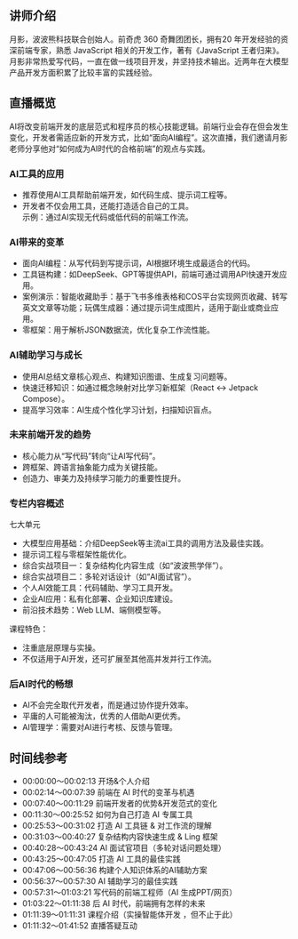 ## 讲师介绍

月影，波波熊科技联合创始人。前奇虎 360 奇舞团团长，拥有20 年开发经验的资深前端专家，熟悉 JavaScript 相关的开发工作，著有《JavaScript 王者归来》。月影非常热爱写代码，一直在做一线项目开发，并坚持技术输出。近两年在大模型产品开发方面积累了比较丰富的实践经验。

## 直播概览

AI将改变前端开发的底层范式和程序员的核心技能逻辑。前端行业会存在但会发生变化，开发者需适应新的开发方式，比如“面向AI编程”。这次直播，我们邀请月影老师分享他对“如何成为AI时代的合格前端”的观点与实践。

### AI工具的应用

- 推荐使用AI工具帮助前端开发，如代码生成、提示词工程等。
- 开发者不仅会用工具，还能打造适合自己的工具。  
  示例：通过AI实现无代码或低代码的前端工作流。

### AI带来的变革

- 面向AI编程：从写代码到写提示词，AI根据环境生成最适合的代码。
- 工具链构建：如DeepSeek、GPT等提供API，前端可通过调用API快速开发应用。
- 案例演示：智能收藏助手：基于飞书多维表格和COS平台实现网页收藏、转写英文文章等功能；玩偶生成器：通过提示词生成图片，适用于副业或商业应用。
- 零框架：用于解析JSON数据流，优化复杂工作流性能。

### AI辅助学习与成长

- 使用AI总结文章核心观点、构建知识图谱、生成复习问题等。
- 快速迁移知识：如通过概念映射对比学习新框架（React ↔ Jetpack Compose）。
- 提高学习效率：AI生成个性化学习计划，扫描知识盲点。

### 未来前端开发的趋势

- 核心能力从“写代码”转向“让AI写代码”。
- 跨框架、跨语言抽象能力成为关键技能。
- 创造力、审美力及持续学习能力的重要性提升。

### 专栏内容概述

七大单元

- 大模型应用基础：介绍DeepSeek等主流ai工具的调用方法及最佳实践。
- 提示词工程与零框架性能优化。
- 综合实战项目一：复杂结构化内容生成（如“波波熊学伴”）。
- 综合实战项目二：多轮对话设计（如“AI面试官”）。
- 个人AI效能工具：代码辅助、学习工具开发。
- 企业AI应用：私有化部署、企业知识库建设。
- 前沿技术趋势：Web LLM、端侧模型等。

课程特色：

- 注重底层原理与实操。
- 不仅适用于AI开发，还可扩展至其他高并发并行工作流。

### 后AI时代的畅想

- AI不会完全取代开发者，而是通过协作提升效率。
- 平庸的人可能被淘汰，优秀的人借助AI更优秀。
- AI管理学：需要对AI进行考核、反馈与管理。

## 时间线参考

- 00:00:00～00:02:13 开场&amp;个人介绍
- 00:02:14～00:07:39 前端在 AI 时代的变革与机遇
- 00:07:40～00:11:29 前端开发者的优势&amp;开发范式的变化
- 00:11:30～00:25:52 如何为自己打造 AI 专属工具
- 00:25:53～00:31:02 打造 AI 工具链 &amp; 对工作流的理解
- 00:31:03～00:40:27 复杂结构内容快速生成 &amp; Ling 框架
- 00:40:28～00:43:24 AI 面试官项目（多轮对话问题处理）
- 00:43:25～00:47:05 打造 AI 工具的最佳实践
- 00:47:06～00:56:36 构建个人知识体系的AI辅助方案
- 00:56:37～00:57:30 AI 辅助学习的最佳实践
- 00:57:31～01:03:21 写代码的前端工程师（AI 生成PPT/网页）
- 01:03:22～01:11:38 后 AI 时代，前端拥有怎样的未来
- 01:11:39～01:11:31 课程介绍（实操智能体开发 ，但不止于此）
- 01:11:32～01:41:52 直播答疑互动